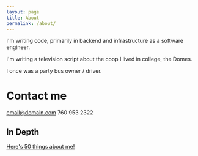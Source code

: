 ```yaml
---
layout: page
title: About
permalink: /about/
---
```


I'm writing code, primarily in backend and infrastructure as a software engineer.

I'm writing a television script about the coop I lived in college, the Domes.

I once was a party bus owner / driver.

# Contact me

[email@domain.com](mailto:email@domain.com)
760 953 2322

## In Depth

[Here's 50 things about me!](https://christophersalam.com/fifty)